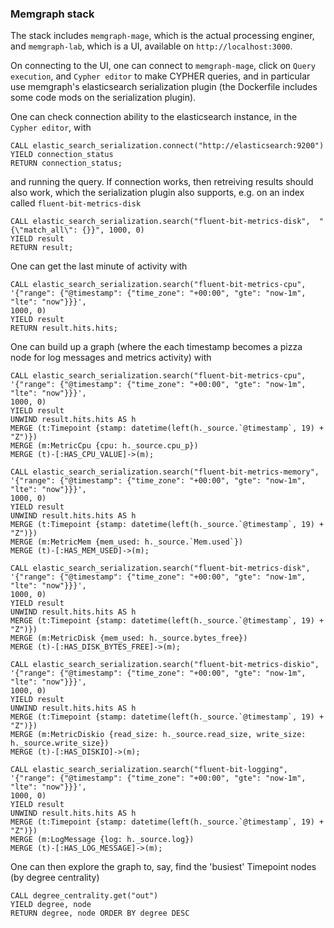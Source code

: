 ### Memgraph stack

The stack includes `memgraph-mage`, which is the actual processing enginer, and `memgraph-lab`, which is a UI, available on `http://localhost:3000`.

On connecting to the UI, one can connect to `memgraph-mage`, click on `Query execution`, and `Cypher editor` to make CYPHER queries, and in particular use memgraph's elasticsearch serialization plugin (the Dockerfile includes some code mods on the serialization plugin).

One can check connection ability to the elasticsearch instance, in the `Cypher editor`, with
```
CALL elastic_search_serialization.connect("http://elasticsearch:9200")
YIELD connection_status
RETURN connection_status;
```
and running the query. If connection works, then retreiving results should also work, which the serialization plugin also supports, e.g. on an index called `fluent-bit-metrics-disk`
```
CALL elastic_search_serialization.search("fluent-bit-metrics-disk",  "{\"match_all\": {}}", 1000, 0)
YIELD result
RETURN result;
```
One can get the last minute of activity with
```
CALL elastic_search_serialization.search("fluent-bit-metrics-cpu",  
'{"range": {"@timestamp": {"time_zone": "+00:00", "gte": "now-1m", "lte": "now"}}}',
1000, 0)
YIELD result
RETURN result.hits.hits;
```
One can build up a graph (where the each timestamp becomes a pizza node for log messages and metrics activity) with
```
CALL elastic_search_serialization.search("fluent-bit-metrics-cpu",  
'{"range": {"@timestamp": {"time_zone": "+00:00", "gte": "now-1m", "lte": "now"}}}',
1000, 0)
YIELD result
UNWIND result.hits.hits AS h
MERGE (t:Timepoint {stamp: datetime(left(h._source.`@timestamp`, 19) + "Z")})
MERGE (m:MetricCpu {cpu: h._source.cpu_p})
MERGE (t)-[:HAS_CPU_VALUE]->(m);

CALL elastic_search_serialization.search("fluent-bit-metrics-memory",  
'{"range": {"@timestamp": {"time_zone": "+00:00", "gte": "now-1m", "lte": "now"}}}',
1000, 0)
YIELD result
UNWIND result.hits.hits AS h
MERGE (t:Timepoint {stamp: datetime(left(h._source.`@timestamp`, 19) + "Z")})
MERGE (m:MetricMem {mem_used: h._source.`Mem.used`})
MERGE (t)-[:HAS_MEM_USED]->(m);

CALL elastic_search_serialization.search("fluent-bit-metrics-disk",  
'{"range": {"@timestamp": {"time_zone": "+00:00", "gte": "now-1m", "lte": "now"}}}',
1000, 0)
YIELD result
UNWIND result.hits.hits AS h
MERGE (t:Timepoint {stamp: datetime(left(h._source.`@timestamp`, 19) + "Z")})
MERGE (m:MetricDisk {mem_used: h._source.bytes_free})
MERGE (t)-[:HAS_DISK_BYTES_FREE]->(m);

CALL elastic_search_serialization.search("fluent-bit-metrics-diskio",  
'{"range": {"@timestamp": {"time_zone": "+00:00", "gte": "now-1m", "lte": "now"}}}',
1000, 0)
YIELD result
UNWIND result.hits.hits AS h
MERGE (t:Timepoint {stamp: datetime(left(h._source.`@timestamp`, 19) + "Z")})
MERGE (m:MetricDiskio {read_size: h._source.read_size, write_size: h._source.write_size})
MERGE (t)-[:HAS_DISKIO]->(m);

CALL elastic_search_serialization.search("fluent-bit-logging",  
'{"range": {"@timestamp": {"time_zone": "+00:00", "gte": "now-1m", "lte": "now"}}}',
1000, 0)
YIELD result
UNWIND result.hits.hits AS h
MERGE (t:Timepoint {stamp: datetime(left(h._source.`@timestamp`, 19) + "Z")})
MERGE (m:LogMessage {log: h._source.log})
MERGE (t)-[:HAS_LOG_MESSAGE]->(m);
```
One can then explore the graph to, say, find the 'busiest' Timepoint nodes (by degree centrality)
```
CALL degree_centrality.get("out")
YIELD degree, node
RETURN degree, node ORDER BY degree DESC
```
